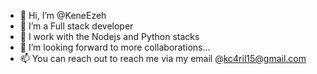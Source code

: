- 👋 Hi, I’m @KeneEzeh
- 👀 I’m a Full stack developer
- 🌱 I work with the Nodejs and Python stacks
- 💞️ I’m looking forward to more collaborations...
- 📫 You can reach out to reach me via my email @kc4ril15@gmail.com

<!---
KeneEzeh/KeneEzeh is a ✨ special ✨ repository because its `README.md` (this file) appears on your GitHub profile.
You can click the Preview link to take a look at your changes.
--->
